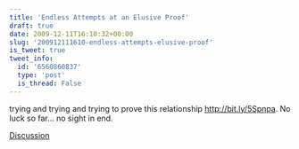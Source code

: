 ```yaml
---
title: 'Endless Attempts at an Elusive Proof'
draft: true
date: 2009-12-11T16:10:32+00:00
slug: '200912111610-endless-attempts-elusive-proof'
is_tweet: true
tweet_info:
  id: '6560860837'
  type: 'post'
  is_thread: False
---
```




trying and trying and trying to prove this relationship http://bit.ly/5Spnpa. No luck so far... no sight in end.

[Discussion](https://x.com/sytelus/status/6560860837)

